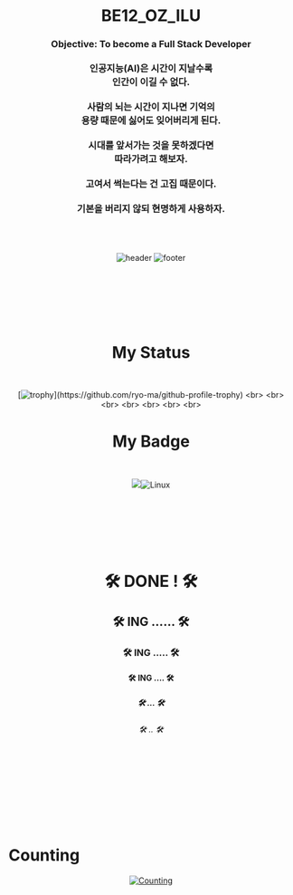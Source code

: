 <div align="center">
  
<h1 align="center"> BE12_OZ_ILU</h1>
<h3 align="center"> Objective: To become a Full Stack Developer
<br>
<br>
인공지능(AI)은 시간이 지날수록 
<br>
인간이 이길 수 없다. 
<br>
<br>
사람의 뇌는 시간이 지나면 기억의 
<br>
용량 때문에 싫어도 잊어버리게 된다. 
<br>
<br>
시대를 앞서가는 것을 못하겠다면 
<br>
따라가려고 해보자.
<br>
<br>
고여서 썩는다는 건 고집 때문이다.
<br>
<br>
기본을 버리지 않되 현명하게 사용하자.
<br>
<br>
</h3>
<br>

![header](https://capsule-render.vercel.app/api?type=blur&color=cc99ff&text=Pleased&nbsp;to&nbsp;meet&nbsp;U&height=400&fontSize=50&fontColor=000000)
![footer](https://capsule-render.vercel.app/api?section=footer&type=waving&height=100&color=cc99ff)
<br>
<br>
<br>
<br>
<br>
<br>
<br>

<h1 align="center"> My Status </h1>
<br>

[![trophy](https://github-profile-trophy.vercel.app/?username=BE12-OZ&theme=margin-w=15&row=2&column=8")](https://github.com/ryo-ma/github-profile-trophy)
<br>
<br>
<br>
<br>
<br>
<br>
<br>

<h1 align="center"> My Badge </h1>
<br>

<img src="https://img.shields.io/badge/Python-3766AB?style=flat-square&logo=Python&logoColor=white"/>![Linux](https://img.shields.io/badge/Linux-FCC624?style=for-the-badge&logo=linux&logoColor=black)
<br>
<br>
<br>
<br>
<br>
<br>
<br>

<h1 align="center"> 🛠 DONE ! 🛠 </h1>


<h2 align="center"> 🛠 ING ...... 🛠 </h2>


<h3 align="center"> 🛠 ING ..... 🛠 </h3>


<h4 align="center"> 🛠 ING .... 🛠 </h4>
<h5 align="center"> 🛠 ... 🛠 </h5>
<h6 align="center"> 🛠 .. 🛠 </h6>
<br>
<br>
<br>
<br>
<br>
<br>
<br>

<h1 align="Left"> Counting </h1>


[![Counting](https://myhits.vercel.app/api/hit/https%3A%2F%2Fgithub.com%2FBE12-OZ?color=blue&label=Counting&size=large)](https://myhits.vercel.app)

</div>
